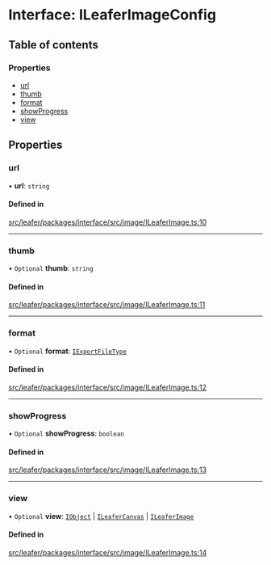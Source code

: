 # Interface: ILeaferImageConfig

## Table of contents

### Properties

- [url](ILeaferImageConfig.md#url)
- [thumb](ILeaferImageConfig.md#thumb)
- [format](ILeaferImageConfig.md#format)
- [showProgress](ILeaferImageConfig.md#showprogress)
- [view](ILeaferImageConfig.md#view)

## Properties

### url

• **url**: `string`

#### Defined in

[src/leafer/packages/interface/src/image/ILeaferImage.ts:10](https://github.com/leaferjs/leafer/blob/e3d29379fa30ec6414b4ee45872fc9fd9c3f2178/packages/interface/src/image/ILeaferImage.ts#L10)

___

### thumb

• `Optional` **thumb**: `string`

#### Defined in

[src/leafer/packages/interface/src/image/ILeaferImage.ts:11](https://github.com/leaferjs/leafer/blob/e3d29379fa30ec6414b4ee45872fc9fd9c3f2178/packages/interface/src/image/ILeaferImage.ts#L11)

___

### format

• `Optional` **format**: [`IExportFileType`](../modules.md#iexportfiletype)

#### Defined in

[src/leafer/packages/interface/src/image/ILeaferImage.ts:12](https://github.com/leaferjs/leafer/blob/e3d29379fa30ec6414b4ee45872fc9fd9c3f2178/packages/interface/src/image/ILeaferImage.ts#L12)

___

### showProgress

• `Optional` **showProgress**: `boolean`

#### Defined in

[src/leafer/packages/interface/src/image/ILeaferImage.ts:13](https://github.com/leaferjs/leafer/blob/e3d29379fa30ec6414b4ee45872fc9fd9c3f2178/packages/interface/src/image/ILeaferImage.ts#L13)

___

### view

• `Optional` **view**: [`IObject`](IObject.md) \| [`ILeaferCanvas`](ILeaferCanvas.md) \| [`ILeaferImage`](ILeaferImage.md)

#### Defined in

[src/leafer/packages/interface/src/image/ILeaferImage.ts:14](https://github.com/leaferjs/leafer/blob/e3d29379fa30ec6414b4ee45872fc9fd9c3f2178/packages/interface/src/image/ILeaferImage.ts#L14)
